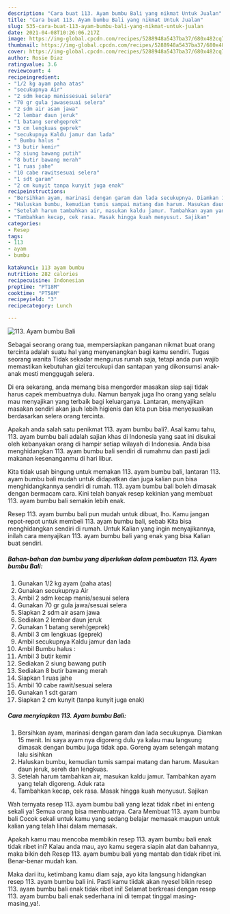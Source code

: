 ```yaml
---
description: "Cara buat 113. Ayam bumbu Bali yang nikmat Untuk Jualan"
title: "Cara buat 113. Ayam bumbu Bali yang nikmat Untuk Jualan"
slug: 535-cara-buat-113-ayam-bumbu-bali-yang-nikmat-untuk-jualan
date: 2021-04-08T10:26:06.217Z
image: https://img-global.cpcdn.com/recipes/5288948a5437ba37/680x482cq70/113-ayam-bumbu-bali-foto-resep-utama.jpg
thumbnail: https://img-global.cpcdn.com/recipes/5288948a5437ba37/680x482cq70/113-ayam-bumbu-bali-foto-resep-utama.jpg
cover: https://img-global.cpcdn.com/recipes/5288948a5437ba37/680x482cq70/113-ayam-bumbu-bali-foto-resep-utama.jpg
author: Rosie Diaz
ratingvalue: 3.6
reviewcount: 4
recipeingredient:
- "1/2 kg ayam paha atas"
- "secukupnya Air"
- "2 sdm kecap manissesuai selera"
- "70 gr gula jawasesuai selera"
- "2 sdm air asam jawa"
- "2 lembar daun jeruk"
- "1 batang serehgeprek"
- "3 cm lengkuas geprek"
- "secukupnya Kaldu jamur dan lada"
- " Bumbu halus "
- "3 butir kemir"
- "2 siung bawang putih"
- "8 butir bawang merah"
- "1 ruas jahe"
- "10 cabe rawitsesuai selera"
- "1 sdt garam"
- "2 cm kunyit tanpa kunyit juga enak"
recipeinstructions:
- "Bersihkan ayam, marinasi dengan garam dan lada secukupnya. Diamkan 15 menit. Ini saya ayam nya digoreng dulu ya kalau mau langsung dimasak dengan bumbu juga tidak apa. Goreng ayam setengah matang lalu sisihkan"
- "Haluskan bumbu, kemudian tumis sampai matang dan harum. Masukan daun jeruk, sereh dan lengkuas."
- "Setelah harum tambahkan air, masukan kaldu jamur. Tambahkan ayam yang telah digoreng. Aduk rata"
- "Tambahkan kecap, cek rasa. Masak hingga kuah menyusut. Sajikan"
categories:
- Resep
tags:
- 113
- ayam
- bumbu

katakunci: 113 ayam bumbu 
nutrition: 282 calories
recipecuisine: Indonesian
preptime: "PT18M"
cooktime: "PT58M"
recipeyield: "3"
recipecategory: Lunch

---
```



![113. Ayam bumbu Bali](https://img-global.cpcdn.com/recipes/5288948a5437ba37/680x482cq70/113-ayam-bumbu-bali-foto-resep-utama.jpg)

Sebagai seorang orang tua, mempersiapkan panganan nikmat buat orang tercinta adalah suatu hal yang menyenangkan bagi kamu sendiri. Tugas seorang  wanita Tidak sekadar mengurus rumah saja, tetapi anda pun wajib memastikan kebutuhan gizi tercukupi dan santapan yang dikonsumsi anak-anak mesti menggugah selera.

Di era  sekarang, anda memang bisa mengorder masakan siap saji tidak harus capek membuatnya dulu. Namun banyak juga lho orang yang selalu mau menyajikan yang terbaik bagi keluarganya. Lantaran, menyajikan masakan sendiri akan jauh lebih higienis dan kita pun bisa menyesuaikan berdasarkan selera orang tercinta. 



Apakah anda salah satu penikmat 113. ayam bumbu bali?. Asal kamu tahu, 113. ayam bumbu bali adalah sajian khas di Indonesia yang saat ini disukai oleh kebanyakan orang di hampir setiap wilayah di Indonesia. Anda bisa menghidangkan 113. ayam bumbu bali sendiri di rumahmu dan pasti jadi makanan kesenanganmu di hari libur.

Kita tidak usah bingung untuk memakan 113. ayam bumbu bali, lantaran 113. ayam bumbu bali mudah untuk didapatkan dan juga kalian pun bisa menghidangkannya sendiri di rumah. 113. ayam bumbu bali boleh dimasak dengan bermacam cara. Kini telah banyak resep kekinian yang membuat 113. ayam bumbu bali semakin lebih enak.

Resep 113. ayam bumbu bali pun mudah untuk dibuat, lho. Kamu jangan repot-repot untuk membeli 113. ayam bumbu bali, sebab Kita bisa menghidangkan sendiri di rumah. Untuk Kalian yang ingin menyajikannya, inilah cara menyajikan 113. ayam bumbu bali yang enak yang bisa Kalian buat sendiri.

<!--inarticleads1-->

##### Bahan-bahan dan bumbu yang diperlukan dalam pembuatan 113. Ayam bumbu Bali:

1. Gunakan 1/2 kg ayam (paha atas)
1. Gunakan secukupnya Air
1. Ambil 2 sdm kecap manis/sesuai selera
1. Gunakan 70 gr gula jawa/sesuai selera
1. Siapkan 2 sdm air asam jawa
1. Sediakan 2 lembar daun jeruk
1. Gunakan 1 batang sereh(geprek)
1. Ambil 3 cm lengkuas (geprek)
1. Ambil secukupnya Kaldu jamur dan lada
1. Ambil  Bumbu halus :
1. Ambil 3 butir kemir
1. Sediakan 2 siung bawang putih
1. Sediakan 8 butir bawang merah
1. Siapkan 1 ruas jahe
1. Ambil 10 cabe rawit/sesuai selera
1. Gunakan 1 sdt garam
1. Siapkan 2 cm kunyit (tanpa kunyit juga enak)




<!--inarticleads2-->

##### Cara menyiapkan 113. Ayam bumbu Bali:

1. Bersihkan ayam, marinasi dengan garam dan lada secukupnya. Diamkan 15 menit. Ini saya ayam nya digoreng dulu ya kalau mau langsung dimasak dengan bumbu juga tidak apa. Goreng ayam setengah matang lalu sisihkan
1. Haluskan bumbu, kemudian tumis sampai matang dan harum. Masukan daun jeruk, sereh dan lengkuas.
1. Setelah harum tambahkan air, masukan kaldu jamur. Tambahkan ayam yang telah digoreng. Aduk rata
1. Tambahkan kecap, cek rasa. Masak hingga kuah menyusut. Sajikan




Wah ternyata resep 113. ayam bumbu bali yang lezat tidak ribet ini enteng sekali ya! Semua orang bisa membuatnya. Cara Membuat 113. ayam bumbu bali Cocok sekali untuk kamu yang sedang belajar memasak maupun untuk kalian yang telah lihai dalam memasak.

Apakah kamu mau mencoba membikin resep 113. ayam bumbu bali enak tidak ribet ini? Kalau anda mau, ayo kamu segera siapin alat dan bahannya, maka bikin deh Resep 113. ayam bumbu bali yang mantab dan tidak ribet ini. Benar-benar mudah kan. 

Maka dari itu, ketimbang kamu diam saja, ayo kita langsung hidangkan resep 113. ayam bumbu bali ini. Pasti kamu tiidak akan nyesel bikin resep 113. ayam bumbu bali enak tidak ribet ini! Selamat berkreasi dengan resep 113. ayam bumbu bali enak sederhana ini di tempat tinggal masing-masing,ya!.

